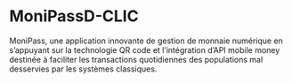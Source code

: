 # MoniPassD-CLIC
MoniPass, une application innovante de gestion de monnaie numérique en s’appuyant sur la technologie QR code et l’intégration d’API mobile money destinée à faciliter les transactions quotidiennes des populations mal desservies par les systèmes classiques.
